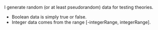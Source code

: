 I generate random (or at least pseudorandom) data for testing theories.

* Boolean data is simply true or false.
* Integer data comes from the range [-integerRange, integerRange].